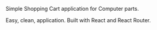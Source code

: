 Simple Shopping Cart application for Computer parts.

Easy, clean, application. Built with React and React Router.